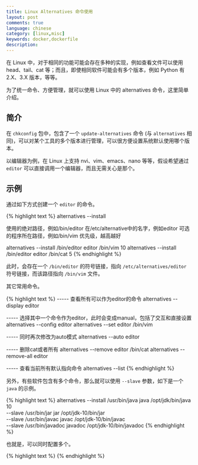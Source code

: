```yaml
---
title: Linux Alternatives 命令使用
layout: post
comments: true
language: chinese
category: [linux,misc]
keywords: docker,dockerfile
description:
---
```


在 Linux 中，对于相同的功能可能会存在多种的实现，例如查看文件可以使用 head、tail、cat 等；而且，即使相同软件可能会有多个版本，例如 Python 有 2.X、3.X 版本，等等。

为了统一命令、方便管理，就可以使用 Linux 中的 alternatives 命令，这里简单介绍。

<!-- more -->

## 简介

在 `chkconfig` 包中，包含了一个 `update-alternatives` 命令 (与 `alternatives` 相同)，可以对某个工具的多个版本进行管理，可以很方便设置系统默认使用哪个版本。

以编辑器为例，在 Linux 上支持 nvi、vim、emacs、nano 等等，假设希望通过 `editor` 可以直接调用一个编辑器，而且无需关心是那个。

## 示例

通过如下方式创建一个 `editor` 的命令。

{% highlight text %}
alternatives --install <link> <name> <path> <priority>
  <link> 使用的绝对路径，例如/bin/editor
  <name> 在/etc/alternative中的名字，例如editor
  <path> 可选的程序所在路径，例如/bin/vim
  <priority> 优先级，越高越好

alternatives --install /bin/editor editor /bin/vim 10
alternatives --install /bin/editor editor /bin/cat 5
{% endhighlight %}

此时，会存在一个 `/bin/editor` 的符号链接，指向 `/etc/alternatives/editor` 符号链接，而该路径指向 `/bin/vim` 文件。

其它常用命令。

{% highlight text %}
----- 查看所有可以作为editor的命令
alternatives --display editor

----- 选择其中一个命令作为editor，此时会变成manual，包括了交互和直接设置
alternatives --config editor
alternatives --set editor /bin/vim

----- 同时再次修改为auto模式
alternatives --auto editor

----- 删除cat或者所有
alternatives --remove editor /bin/cat
alternatives --remove-all editor

----- 查看当前所有默认指向命令
alternatives --list
{% endhighlight %}

另外，有些软件包含有多个命令，那么就可以使用 `--slave` 参数，如下是一个 `java` 的示例。

{% highlight text %}
alternatives --install /usr/bin/java java /opt/jdk/bin/java 10 \
    --slave /usr/bin/jar     jar     /opt/jdk-10/bin/jar       \
    --slave /usr/bin/javac   javac   /opt/jdk-10/bin/javac     \
    --slave /usr/bin/javadoc javadoc /opt/jdk-10/bin/javadoc
{% endhighlight %}

也就是，可以同时配置多个。


{% highlight text %}
{% endhighlight %}
